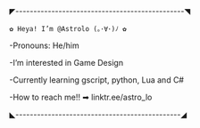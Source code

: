 ◤-----------------------------------------------◥

 	✿ Heya! I’m @Astrolo (｡･∀･)ﾉ ✿  
  
  -Pronouns: He/him
  
  -I’m interested in Game Design 
  
  -Currently learning gscript, python, Lua and C#

  -How to reach me!! ➡ linktr.ee/astro_lo
  
 ◣----------------------------------------------◢

<!---
Astrid-Lo/Astrid-Lo is a ✨ special ✨ repository because its `README.md` (this file) appears on your GitHub profile.
You can click the Preview link to take a look at your changes.
--->
